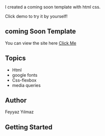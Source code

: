 I created a coming soon template with html css.

Click demo to try it by yourself!

## coming Soon Template

You can view the site here
[Click Me](https://spontaneous-parfait-d04009.netlify.app/)

## Topics



- Html  
- google fonts
- Css-flexbox
- media queries
  


## Author

Feyyaz Yılmaz

## Getting Started
